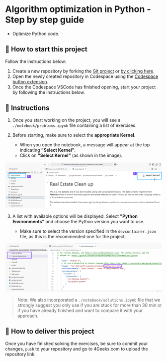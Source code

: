 <!--hide-->
# Algorithm optimization in Python - Step by step guide
<!--endhide-->

- Optimize Python code.

## 🌱 How to start this project

Follow the instructions below:

1. Create a new repository by forking the [Git project](https://github.com/4GeeksAcademy/algorithm-optimization-project-machine-learning) or [by clicking here](https://github.com/4GeeksAcademy/algorithm-optimization-project-machine-learning/fork).
2. Open the newly created repository in Codespace using the [Codespace button extension](https://docs.github.com/en/codespaces/developing-in-codespaces/creating-a-codespace-for-a-repository#creating-a-codespace-for-a-repository).
3. Once the Codespace VSCode has finished opening, start your project by following the instructions below.

## 📝 Instructions

1. Once you start working on the project, you will see a `./notebook/problems.ipynb` file containing a list of exercises. 

2. Before starting, make sure to select the **appropriate Kernel**.

    - When you open the notebook, a message will appear at the top indicating **"Select Kernel"**.
    - Click on **"Select Kernel"** (as shown in the image).

![image-kernel](assets/image-kernel.png)

3. A list with available options will be displayed. Select **"Python Environments"** and choose the Python version you want to use.

    - Make sure to select the version specified in the `devcontainer.json` file, as this is the recommended one for the project.

![image-devcontainer](assets/devcontainer-image.png)

> Note: We also incorporated a `./notebook/solutions.ipynb` file that we strongly suggest you only use if you are stuck for more than 30 min or if you have already finished and want to compare it with your approach.

## 🚛 How to deliver this project

Once you have finished solving the exercises, be sure to commit your changes, `push` to your repository and go to 4Geeks.com to upload the repository link.

